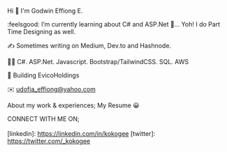       
         
Hi 👋 I'm Godwin Effiong E.

:feelsgood:  I’m currently learning about C# and ASP.Net 💙... Yoh! I do Part Time Designing as well.

✍️  Sometimes writing on Medium, Dev.to and Hashnode.

👨‍💻  C#. ASP.Net. Javascript. Bootstrap/TailwindCSS. SQL. AWS

🦄  Building EvicoHoldings

✉️  udofia_effiong@yahoo.com

About my work & experiences; My Resume :grinning:



CONNECT WITH ME ON;
<br />
<br />
[linkedin]: https://linkedin.com/in/kokogee
[twitter]: https://twitter.com/_kokogee

